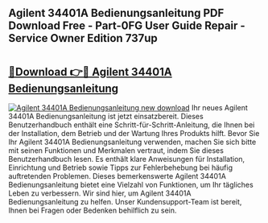 ## Agilent 34401A Bedienungsanleitung PDF Download Free - Part-0FG User Guide Repair - Service Owner Edition 737up

# <h2><a href="http://df5ivl.blite.top/?on=Agilent+34401A+Bedienungsanleitung">🔗Download 👉🔴 Agilent 34401A Bedienungsanleitung</a></h2>

[![Agilent 34401A Bedienungsanleitung new download](https://i.imgur.com/lujVjoI.png)](http://df5ivl.blite.top/?on=Agilent+34401A+Bedienungsanleitung)
Ihr neues Agilent 34401A Bedienungsanleitung ist jetzt einsatzbereit. Dieses Benutzerhandbuch enthält eine Schritt-für-Schritt-Anleitung, die Ihnen bei der Installation, dem Betrieb und der Wartung Ihres Produkts hilft. Bevor Sie Ihr Agilent 34401A Bedienungsanleitung verwenden, machen Sie sich bitte mit seinen Funktionen und Merkmalen vertraut, indem Sie dieses Benutzerhandbuch lesen. Es enthält klare Anweisungen für Installation, Einrichtung und Betrieb sowie Tipps zur Fehlerbehebung bei häufig auftretenden Problemen. Dieses bemerkenswerte Agilent 34401A Bedienungsanleitung bietet eine Vielzahl von Funktionen, um Ihr tägliches Leben zu verbessern. Wir sind hier, um Agilent 34401A Bedienungsanleitung zu helfen. Unser Kundensupport-Team ist bereit, Ihnen bei Fragen oder Bedenken behilflich zu sein.
